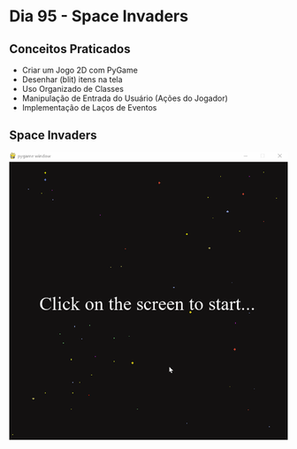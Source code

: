 # Dia 95 - Space Invaders

## Conceitos Praticados

* Criar um Jogo 2D com PyGame
* Desenhar (blit) itens na tela
* Uso Organizado de Classes
* Manipulação de Entrada do Usuário (Ações do Jogador)
* Implementação de Laços de Eventos

## Space Invaders

![day95](https://github.com/EmersonPenelli/100-days-of-code-with-python/blob/main/gifs/Space%20Invaders.gif)
